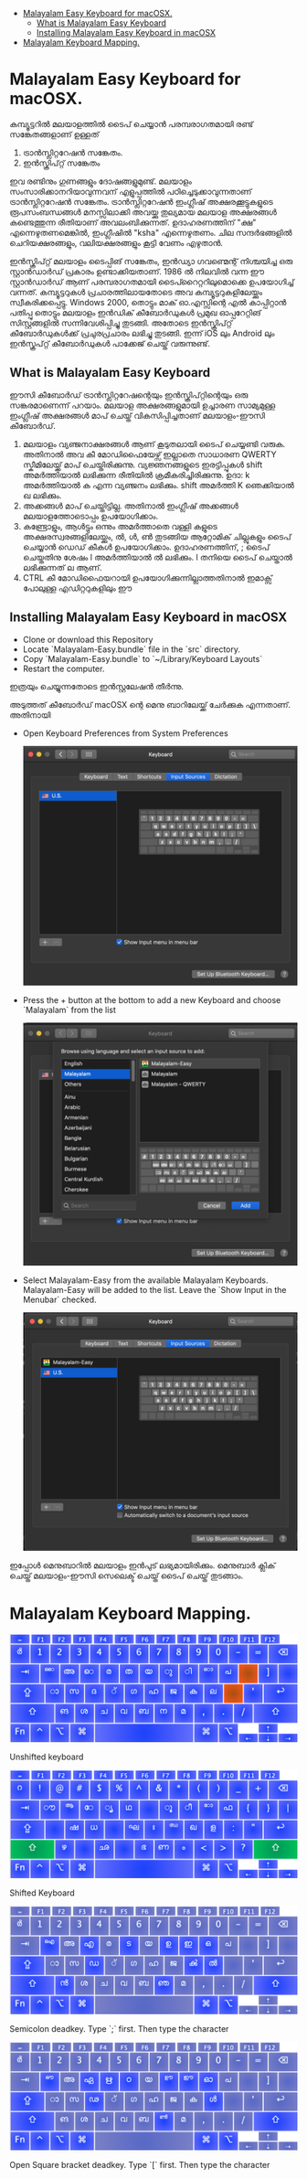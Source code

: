- [Malayalam Easy Keyboard for macOSX.](#orgcb512ad)
  - [What is Malayalam Easy Keyboard](#org48ff422)
  - [Installing Malayalam Easy Keyboard in macOSX](#org3bb31de)
- [Malayalam Keyboard Mapping.](#org45e4469)


<a id="orgcb512ad"></a>

# Malayalam Easy Keyboard for macOSX.

കമ്പ്യൂട്ടറിൽ മലയാളത്തിൽ ടൈപ് ചെയ്യാൻ പരമ്പരാഗതമായി രണ്ട് സങ്കേതങ്ങളാണ് ഉള്ളത്

1.  ട്രാൻസ്ലിറ്ററേഷൻ സങ്കേതം.
2.  ഇൻസ്ക്രിപ്റ്റ് സങ്കേതം

ഇവ രണ്ടിനും ഗുണങ്ങളും ദോഷങ്ങളുമുണ്ട്. മലയാളം സംസാരിക്കാനറിയാവുന്നവന് എളുപ്പത്തിൽ പഠിച്ചെടുക്കാവുന്നതാണ് ട്രാൻസ്ലിറ്ററേഷൻ സങ്കേതം. ട്രാൻസ്ലിറ്ററേഷൻ ഇംഗ്ലീഷ് അക്ഷരക്കൂട്ടുകളുടെ രൂപസംബന്ധങ്ങൾ മനസ്സിലാക്കി അവയ്ക്കു തുല്യമായ മലയാള അക്ഷരങ്ങൾ കണ്ടെത്തുന്ന രീതിയാണ് അവലംബിക്കുന്നത്. ഉദാഹരണത്തിന് "ക്ഷ" എന്നെഴുതണമെങ്കിൽ, ഇംഗ്ലീഷിൽ "ksha" എന്നെഴുതണം. ചില സന്ദർഭങ്ങളിൽ ചെറിയക്ഷരങ്ങളും, വലിയക്ഷരങ്ങളും കൂട്ടി വേണം എഴുതാൻ.

ഇൻസ്ക്രിപ്റ്റ് മലയാളം ടൈപ്പിങ് സങ്കേതം, ഇൻഡ്യാ ഗവണ്മെന്റ് നിശ്ചയിച്ച ഒരു സ്റ്റാൻഡാർഡ് പ്രകാരം ഉണ്ടാക്കിയതാണ്. 1986 ൽ നിലവിൽ വന്ന ഈ സ്റ്റാൻഡാർഡ് ആണ് പരമ്പരാഗതമായി ടൈപ്റൈറ്ററിലുമൊക്കെ ഉപയോഗിച്ച് വന്നത്. കമ്പ്യൂട്ടറുകൾ പ്രചാരത്തിലായതോടെ അവ കമ്പ്യൂട്ടറുകളിലേയ്ക്കും സ്വീകരിക്കപ്പെട്ടു. Windows 2000, തൊട്ടും മാക് ഓ.എസ്സിന്റെ എൽ കാപ്പിറ്റാൻ പതിപ്പു തൊട്ടും മലയാളം ഇൻഡിക് കീബോർഡുകൾ പ്രമുഖ ഓപ്പറേറ്റിങ് സിസ്റ്റങ്ങളിൽ സന്നിവേശിപ്പിച്ചു തുടങ്ങി. അതോടെ ഇൻസ്ക്രിപ്റ്റ് കീബോർഡുകൾക്ക് പ്രചുരപ്രചാരം ലഭിച്ചു തുടങ്ങി. ഇന്ന് iOS ലും Android ലും ഇൻസ്ക്രപ്റ്റ് കീബോർഡുകൾ പാക്കേജ് ചെയ്ത് വരുന്നുണ്ട്.


<a id="org48ff422"></a>

## What is Malayalam Easy Keyboard

ഈസി കീബോർഡ് ട്രാൻസ്ലിറ്ററേഷന്റെയും ഇൻസ്ക്രിപ്റ്റിന്റെയും ഒരു സങ്കരമാണെന്ന് പറയാം. മലയാള അക്ഷരങ്ങളുമായി ഉച്ചാരണ സാമ്യമുള്ള ഇംഗ്ലീഷ് അക്ഷരങ്ങൾ മാപ് ചെയ്ത് വികസിപ്പിച്ചതാണ് മലയാളം-ഈസി കീബോർഡ്.

1.  മലയാളം വ്യഞ്ജനാക്ഷരങ്ങൾ ആണ് കൂടുതലായി ടൈപ് ചെയ്യണ്ടി വരുക. അതിനാൽ അവ കീ മോഡിഫൈയേഴ്സ് ഇല്ലാതെ സാധാരണ QWERTY സ്കീമിലേയ്ക്ക് മാപ് ചെയ്തിരിക്കുന്നു. വ്യജ്ഞനങ്ങളുടെ ഇരട്ടിപ്പുകൾ shift അമർത്തിയാൽ ലഭിക്കുന്ന രീതിയിൽ ക്രമീകരിച്ചിരിക്കുന്നു. ഉദാ: k അമർത്തിയാൽ ക എന്ന വ്യഞ്ജനം ലഭിക്കും. shift അമർത്തി K ഞെക്കിയാൽ ഖ ലഭിക്കും.
2.  അക്കങ്ങൾ മാപ് ചെയ്തിട്ടില്ല. അതിനാൽ ഇംഗ്ലീഷ് അക്കങ്ങൾ മലയാളത്തോടൊപ്പം ഉപയോഗിക്കാം.
3.  കണ്ട്രോളും, ആൾട്ടും ഒന്നും അമർത്താതെ വള്ളി കളുടെ അക്ഷരസ്വരങ്ങളിലേയ്ക്കും, ൽ, ൾ, ൺ തുടങ്ങിയ ആറ്റോമിക് ചില്ലുകളും ടൈപ് ചെയ്യാൻ ഡെഡ് കീകൾ ഉപയോഗിക്കാം. ഉദാഹരണത്തിന്, ; ടൈപ് ചെയ്തതിനു ശേഷം l അമർത്തിയാൽ ൽ ലഭിക്കും. l തനിയെ ടൈപ് ചെയ്താൽ ലഭിക്കുന്നത് ല ആണ്.
4.  CTRL കീ മോഡിഫൈയറായി ഉപയോഗിക്കുന്നില്ലാത്തതിനാൽ ഇമാക്സ് പോലുള്ള എഡിറ്ററുകളിലും ഈ


<a id="org3bb31de"></a>

## Installing Malayalam Easy Keyboard in macOSX

-   Clone or download this Repository
-   Locate \`Malayalam-Easy.bundle\` file in the \`src\` directory.
-   Copy \`Malayalam-Easy.bundle\` to \`~/Library/Keyboard Layouts\`
-   Restart the computer.

ഇത്രയും ചെയ്യുന്നതോടെ ഇൻസ്റ്റലേഷൻ തീർന്നു.

അടുത്തത് കീബോർഡ് macOSX ന്റെ മെനു ബാറിലേയ്ക്ക് ചേർക്കുക എന്നതാണ്. അതിനായി

-   Open Keyboard Preferences from System Preferences
    
    ![img](./keyboard_preferences.png "Keyboard Preferences")

-   Press the + button at the bottom to add a new Keyboard and choose \`Malayalam\` from the list
    
    ![img](./choose_malayalam.png "Choose Malayalam")

-   Select Malayalam-Easy from the available Malayalam Keyboards. Malayalam-Easy will be added to the list. Leave the \`Show Input in the Menubar\` checked.
    
    ![img](./select_malayalam-easy.png "Add Malayalam-Easy")

ഇപ്പോൾ മെനുബാറിൽ മലയാളം ഇൻപുട് ലഭ്യമായിരിക്കും. മെനുബാർ ക്ലിക് ചെയ്ത് മലയാളം-ഈസി സെലെക്ട് ചെയ്ത് ടൈപ് ചെയ്ത് തുടങ്ങാം.


<a id="org45e4469"></a>

# Malayalam Keyboard Mapping.

![img](./unshifted.png "Unshifted")

Unshifted keyboard

![img](./shifted.png "Shifted")

Shifted Keyboard

![img](./deadkey-semicolon-enabled.png "; Deadkey enabled")

Semicolon deadkey. Type \`;\` first. Then type the character

![img](./dead-key-open-square-bracket-enabled.png "[ Deadkey enabled")

Open Square bracket deadkey. Type \`[\` first. Then type the character
